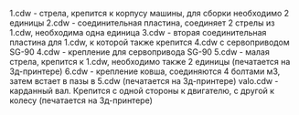 1.cdw - стрела, крепится к корпусу машины, для сборки необходимо 2 единицы
2.cdw - соединительная пластина, соединяет 2 стрелы из 1.cdw, необходима одна единица
3.cdw - вторая соединительная пластина для 1.cdw, к которой также крепится 4.cdw с сервоприводом SG-90
4.cdw - крепление для сервопривода SG-90
5.cdw - малая стрела, крепится к 1.cdw, необходимо также 2 единицы (печатается на 3д-принтере)
6.cdw - крепление ковша, соединяются 4 болтами м3, затем встает в пазы в 5.cdw (печатается на 3д-принтере)
valo.cdw - карданный вал. Крепится с одной стороны к двигателю, с другой к колесу (печатается на 3д-принтере)
